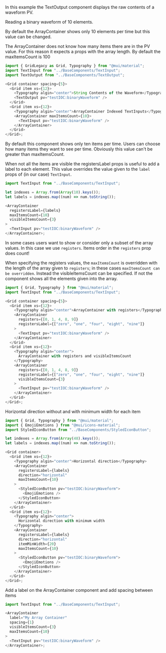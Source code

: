 In this example the TextOutput component displays the raw contents of a waveform PV.

Reading a binary waveform of 10 elements.

By default the ArrayContainer shows only 10 elements per time but this value can be changed.

The ArrayContainer does not know how many items there are in the PV value. For this reason it expects a props with the array length. By default the maxItemsCount is 100

```js
import { GridLegacy as Grid, Typography } from "@mui/material";
import TextInput from "../BaseComponents/TextInput";
import TextOutput from "../BaseComponents/TextOutput";

<Grid container spacing={5}>
  <Grid item xs={12}>
    <Typography algin="center">String Contents of the Waveform</Typography>
    <TextOutput pv="testIOC:binaryWaveform" />
  </Grid>
  <Grid item xs={12}>
    <Typography algin="center">ArrayContainer Indexed TextInputs</Typography>
    <ArrayContainer maxItemsCount={10}>
      <TextInput pv="testIOC:binaryWaveform" />
    </ArrayContainer>
  </Grid>
</Grid>;
```

By default this component shows only ten items per time. Users can choose how many items they want to see per time. Obviously this value can't be greater than maxItemsCount.

When not all the items are visible the registersLabel props is useful to add a label to each element. This value overrides the value given to the `label` props of (in our case) `TextInput`.

```js
import TextInput from "../BaseComponents/TextInput";

let indexes = Array.from(Array(10).keys());
let labels = indexes.map((num) => num.toString());

<ArrayContainer
  registersLabel={labels}
  maxItemsCount={10}
  visibleItemsCount={3}
>
  <TextInput pv="testIOC:binaryWaveform" />
</ArrayContainer>;
```

In some cases users want to show or consider only a subset of the array values. In this case we use `registers`. Items order in the `registers` prop does count!

When specifying the registers values, the `maxItemsCount` is overridden with the length of the array given to `registers`; in these cases `maxItemsCount can be overridden`. Instead the visibleItemsCount can be specified. If not the component shows all the elements given into the array.

```js
import { Grid, Typography } from "@mui/material";
import TextInput from "../BaseComponents/TextInput";

<Grid container spacing={5}>
  <Grid item xs={12}>
    <Typography algin="center">ArrayContainer with registers</Typography>
    <ArrayContainer
      registers={[0, 1, 4, 8, 9]}
      registersLabel={["zero", "one", "four", "eight", "nine"]}
    >
      <TextInput pv="testIOC:binaryWaveform" />
    </ArrayContainer>
  </Grid>
  <Grid item xs={12}>
    <Typography algin="center">
      ArrayContainer with registers and visibleItemsCount
    </Typography>
    <ArrayContainer
      registers={[0, 1, 4, 8, 9]}
      registersLabel={["zero", "one", "four", "eight", "nine"]}
      visibleItemsCount={3}
    >
      <TextInput pv="testIOC:binaryWaveform" />
    </ArrayContainer>
  </Grid>
</Grid>;
```

Horizontal direction without and with minimum width for each item

```js
import { Grid, Typography } from "@mui/material";
import { EmojiEmotions } from "@mui/icons-material";
import StyledIconButton from "../BaseComponents/StyledIconButton";

let indexes = Array.from(Array(48).keys());
let labels = indexes.map((num) => num.toString());

<Grid container>
  <Grid item xs={12}>
    <Typography algin="center">Horizontal direction</Typography>
    <ArrayContainer
      registersLabel={labels}
      direction="horizontal"
      maxItemsCount={10}
    >
      <StyledIconButton pv="testIOC:binaryWaveform">
        <EmojiEmotions />
      </StyledIconButton>
    </ArrayContainer>
  </Grid>
  <Grid item xs={12}>
    <Typography algin="center">
      Horizontal direction with minimum width
    </Typography>
    <ArrayContainer
      registersLabel={labels}
      direction="horizontal"
      itemMinWidth={20}
      maxItemsCount={10}
    >
      <StyledIconButton pv="testIOC:binaryWaveform">
        <EmojiEmotions />
      </StyledIconButton>
    </ArrayContainer>
  </Grid>
</Grid>;
```

Add a label on the ArrayContainer component and add spacing between items

```js
import TextInput from "../BaseComponents/TextInput";

<ArrayContainer
  label="My Array Container"
  spacing={1}
  visibleItemsCount={3}
  maxItemsCount={10}
>
  <TextInput pv="testIOC:binaryWaveform" />
</ArrayContainer>;
```
